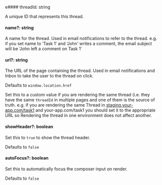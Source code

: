 e#### threadId: string

A unique ID that represents this thread.

#### name?: string

A name for the thread. Used in email notifications to refer to the thread. e.g. if you set name to ‘Task 1’ and ‘John’ writes a comment, the email subject will be ‘John left a comment on Task 1’

#### url?: string

The URL of the page containing the thread. Used in email notifications and Inbox to take the user to the thread on click.

Defaults to `window.location.href`

Set this to a custom value if you are rendering the same thread (i.e. they have the same `threadId` in multiple pages and one of them is the source of truth. e.g. if you are rendering the same Thread in [staging.your-app.com/task1](http://staging.your-app.com/task1) and your-app.com/task1 you should set it to the appropriate URL so Rendering the thread in one environment does not affect another.

#### showHeader?: boolean

Set this to `true` to show the thread header.

Defaults to `false`

#### autoFocus?: boolean

Set this to automatically focus the composer input on render.

Defaults to `false`
